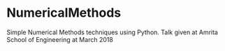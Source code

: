 # NumericalMethods
Simple Numerical Methods techniques using Python. Talk given at Amrita School of Engineering at March 2018
